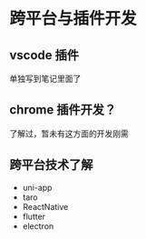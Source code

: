 # 跨平台与插件开发

## vscode 插件

单独写到笔记里面了

## chrome 插件开发？

了解过，暂未有这方面的开发刚需

## 跨平台技术了解

- uni-app
- taro
- ReactNative
- flutter
- electron
